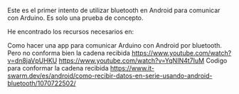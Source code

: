 Este es el primer intento de utilizar bluetooth en Android para comunicar con Arduino.
Es solo una prueba de concepto.

He encontrado los recursos necesarios en:

Como hacer una app para comunicar Arduino con Android por bluetooth. Pero no conforma bien la cadena recibida
https://www.youtube.com/watch?v=dn8jaVpUHKU
https://www.youtube.com/watch?v=YqNIN4t7IuM
Codigo para conformar la cadena recibida
https://www.it-swarm.dev/es/android/como-recibir-datos-en-serie-usando-android-bluetooth/1070722502/